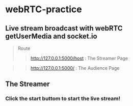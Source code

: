 # webRTC-practice
## Live stream broadcast with webRTC getUserMedia and socket.io
> Route
>>http://127.0.0.1:5000/host : The Streamer Page

>>http://127.0.0.1:5000/ : The Audience Page

## The Streamer
### Click the start buttom to start the live stream!
